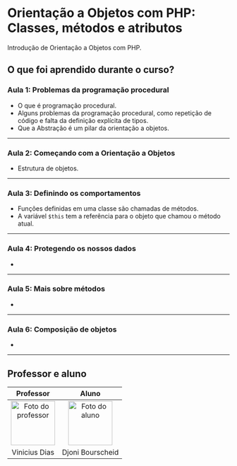 # Orientação a Objetos com PHP: Classes, métodos e atributos

Introdução de  Orientação a Objetos com PHP.  

## O que foi aprendido durante o curso?

### Aula 1: Problemas da programação procedural

- O que é programação procedural.
- Alguns problemas da programação procedural, como repetição de código e falta da definição explícita de tipos.
- Que a Abstração é um pilar da orientação a objetos.

---

### Aula 2: Começando com a Orientação a Objetos

- Estrutura de objetos.

---

### Aula 3: Definindo os comportamentos

- Funções definidas em uma classe são chamadas de métodos.
- A variável `$this` tem a referência para o objeto que chamou o método atual.

---

### Aula 4: Protegendo os nossos dados

-

---

### Aula 5: Mais sobre métodos

-

---

### Aula 6: Composição de objetos

-

---

## Professor e aluno

Professor | Aluno
:---:     | :---:
<a href="https://github.com/cviniciussdias" target="_blank" rel="noopener noreferrer"><img width="100" height="100" src="https://github.com/cviniciussdias.png" alt="Foto do professor" title="Foto do professor"></a> | <a href="https://github.com/djonibourscheid" target="_blank" rel="noopener noreferrer"><img width="100" height="100" src="https://github.com/djonibourscheid.png" alt="Foto do aluno" title="Foto do aluno"></a>
Vinicius Dias | Djoni Bourscheid
